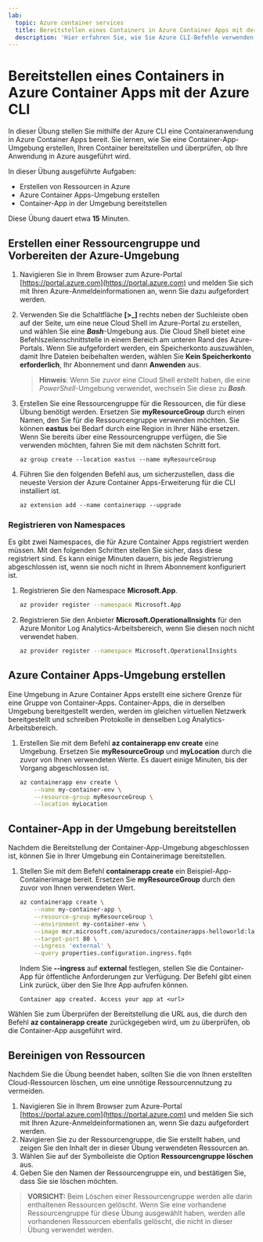 ```yaml
---
lab:
  topic: Azure container services
  title: Bereitstellen eines Containers in Azure Container Apps mit der Azure CLI
  description: 'Hier erfahren Sie, wie Sie Azure CLI-Befehle verwenden, um eine sichere Azure Container Apps-Umgebung zu erstellen und einen Container bereitzustellen.'
---
```


# Bereitstellen eines Containers in Azure Container Apps mit der Azure CLI

In dieser Übung stellen Sie mithilfe der Azure CLI eine Containeranwendung in Azure Container Apps bereit. Sie lernen, wie Sie eine Container-App-Umgebung erstellen, Ihren Container bereitstellen und überprüfen, ob Ihre Anwendung in Azure ausgeführt wird.

In dieser Übung ausgeführte Aufgaben:

* Erstellen von Ressourcen in Azure
* Azure Container Apps-Umgebung erstellen
* Container-App in der Umgebung bereitstellen

Diese Übung dauert etwa **15** Minuten.

## Erstellen einer Ressourcengruppe und Vorbereiten der Azure-Umgebung

1. Navigieren Sie in Ihrem Browser zum Azure-Portal [https://portal.azure.com](https://portal.azure.com) und melden Sie sich mit Ihren Azure-Anmeldeinformationen an, wenn Sie dazu aufgefordert werden.

1. Verwenden Sie die Schaltfläche **[\>_]** rechts neben der Suchleiste oben auf der Seite, um eine neue Cloud Shell im Azure-Portal zu erstellen, und wählen Sie eine ***Bash***-Umgebung aus. Die Cloud Shell bietet eine Befehlszeilenschnittstelle in einem Bereich am unteren Rand des Azure-Portals. Wenn Sie aufgefordert werden, ein Speicherkonto auszuwählen, damit Ihre Dateien beibehalten werden, wählen Sie **Kein Speicherkonto erforderlich**, Ihr Abonnement und dann **Anwenden** aus.

    > **Hinweis**: Wenn Sie zuvor eine Cloud Shell erstellt haben, die eine *PowerShell*-Umgebung verwendet, wechseln Sie diese zu ***Bash***.

1. Erstellen Sie eine Ressourcengruppe für die Ressourcen, die für diese Übung benötigt werden. Ersetzen Sie **myResourceGroup** durch einen Namen, den Sie für die Ressourcengruppe verwenden möchten. Sie können **eastus** bei Bedarf durch eine Region in Ihrer Nähe ersetzen. Wenn Sie bereits über eine Ressourcengruppe verfügen, die Sie verwenden möchten, fahren Sie mit dem nächsten Schritt fort.

    ```azurecli
    az group create --location eastus --name myResourceGroup
    ```

1. Führen Sie den folgenden Befehl aus, um sicherzustellen, dass die neueste Version der Azure Container Apps-Erweiterung für die CLI installiert ist.

    ```azurecli
    az extension add --name containerapp --upgrade
    ```

### Registrieren von Namespaces

Es gibt zwei Namespaces, die für Azure Container Apps registriert werden müssen. Mit den folgenden Schritten stellen Sie sicher, dass diese registriert sind. Es kann einige Minuten dauern, bis jede Registrierung abgeschlossen ist, wenn sie noch nicht in Ihrem Abonnement konfiguriert ist. 

1. Registrieren Sie den Namespace **Microsoft.App**. 

    ```bash
    az provider register --namespace Microsoft.App
    ```

1. Registrieren Sie den Anbieter **Microsoft.OperationalInsights** für den Azure Monitor Log Analytics-Arbeitsbereich, wenn Sie diesen noch nicht verwendet haben.

    ```bash
    az provider register --namespace Microsoft.OperationalInsights
    ```

## Azure Container Apps-Umgebung erstellen

Eine Umgebung in Azure Container Apps erstellt eine sichere Grenze für eine Gruppe von Container-Apps. Container-Apps, die in derselben Umgebung bereitgestellt werden, werden im gleichen virtuellen Netzwerk bereitgestellt und schreiben Protokolle in denselben Log Analytics-Arbeitsbereich.

1. Erstellen Sie mit dem Befehl **az containerapp env create** eine Umgebung. Ersetzen Sie **myResourceGroup** und **myLocation** durch die zuvor von Ihnen verwendeten Werte. Es dauert einige Minuten, bis der Vorgang abgeschlossen ist.

    ```bash
    az containerapp env create \
        --name my-container-env \
        --resource-group myResourceGroup \
        --location myLocation
    ```

## Container-App in der Umgebung bereitstellen

Nachdem die Bereitstellung der Container-App-Umgebung abgeschlossen ist, können Sie in Ihrer Umgebung ein Containerimage bereitstellen.

1. Stellen Sie mit dem Befehl **containerapp create** ein Beispiel-App-Containerimage bereit. Ersetzen Sie **myResourceGroup** durch den zuvor von Ihnen verwendeten Wert.

    ```bash
    az containerapp create \
        --name my-container-app \
        --resource-group myResourceGroup \
        --environment my-container-env \
        --image mcr.microsoft.com/azuredocs/containerapps-helloworld:latest \
        --target-port 80 \
        --ingress 'external' \
        --query properties.configuration.ingress.fqdn
    ```

    Indem Sie **--ingress** auf **external** festlegen, stellen Sie die Container-App für öffentliche Anforderungen zur Verfügung. Der Befehl gibt einen Link zurück, über den Sie Ihre App aufrufen können.

    ```
    Container app created. Access your app at <url>
    ```

Wählen Sie zum Überprüfen der Bereitstellung die URL aus, die durch den Befehl **az containerapp create** zurückgegeben wird, um zu überprüfen, ob die Container-App ausgeführt wird.

## Bereinigen von Ressourcen

Nachdem Sie die Übung beendet haben, sollten Sie die von Ihnen erstellten Cloud-Ressourcen löschen, um eine unnötige Ressourcennutzung zu vermeiden.

1. Navigieren Sie in Ihrem Browser zum Azure-Portal [https://portal.azure.com](https://portal.azure.com) und melden Sie sich mit Ihren Azure-Anmeldeinformationen an, wenn Sie dazu aufgefordert werden.
1. Navigieren Sie zu der Ressourcengruppe, die Sie erstellt haben, und zeigen Sie den Inhalt der in dieser Übung verwendeten Ressourcen an.
1. Wählen Sie auf der Symbolleiste die Option **Ressourcengruppe löschen** aus.
1. Geben Sie den Namen der Ressourcengruppe ein, und bestätigen Sie, dass Sie sie löschen möchten.

> **VORSICHT:** Beim Löschen einer Ressourcengruppe werden alle darin enthaltenen Ressourcen gelöscht. Wenn Sie eine vorhandene Ressourcengruppe für diese Übung ausgewählt haben, werden alle vorhandenen Ressourcen ebenfalls gelöscht, die nicht in dieser Übung verwendet werden.
